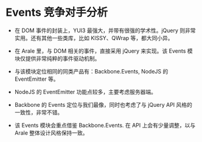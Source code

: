 
# Events 竞争对手分析

- 在 DOM 事件的封装上，YUI3 最强大，并带有很强的学术性。jQuery 则非常实用。还有其他一些类库，比如
KISSY、QWrap 等，都大同小异。

- 在 Arale 里，与 DOM 相关的事件，直接采用 jQuery 来实现。该 Events 模块仅提供非常纯粹的事件驱动机制。

- 与该模块定位相同的同类产品有：Backbone.Events, NodeJS 的 EventEmitter 等。

- NodeJS 的 EventEmitter 功能点较多，主要考虑服务器端。

- Backbone 的 Events 定位与我们最像，同时也考虑了与 jQuery API 风格的一致性，非常不错。

- 该 Events 模块会重点借鉴 Backbone.Events. 在 API 上会有少量调整，以与 Arale
整体设计风格保持一致。
